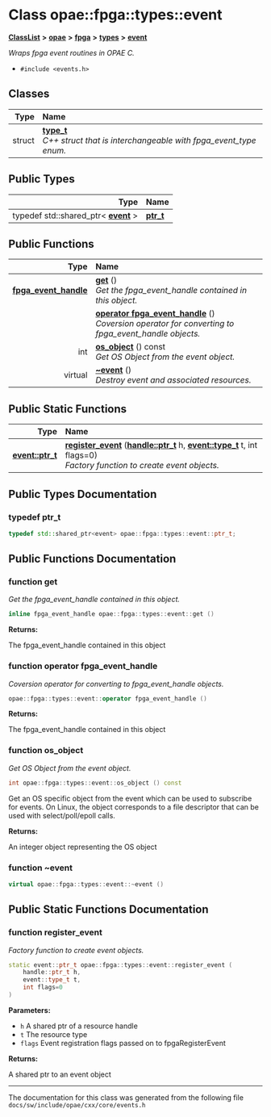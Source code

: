 
# Class opae::fpga::types::event



[**ClassList**](annotated.md) **>** [**opae**](namespaceopae.md) **>** [**fpga**](namespaceopae_1_1fpga.md) **>** [**types**](namespaceopae_1_1fpga_1_1types.md) **>** [**event**](classopae_1_1fpga_1_1types_1_1event.md)



_Wraps fpga event routines in OPAE C._ 

* `#include <events.h>`










## Classes

| Type | Name |
| ---: | :--- |
| struct | [**type\_t**](structopae_1_1fpga_1_1types_1_1event_1_1type__t.md) <br>_C++ struct that is interchangeable with fpga\_event\_type enum._  |

## Public Types

| Type | Name |
| ---: | :--- |
| typedef std::shared\_ptr&lt; [**event**](classopae_1_1fpga_1_1types_1_1event.md) &gt; | [**ptr\_t**](#typedef-ptr_t)  <br> |




## Public Functions

| Type | Name |
| ---: | :--- |
|  [**fpga\_event\_handle**](types_8h.md#typedef-fpga_event_handle) | [**get**](#function-get) () <br>_Get the fpga\_event\_handle contained in this object._  |
|   | [**operator fpga\_event\_handle**](#function-operator-fpga_event_handle) () <br>_Coversion operator for converting to fpga\_event\_handle objects._  |
|  int | [**os\_object**](#function-os_object) () const<br>_Get OS Object from the event object._  |
| virtual  | [**~event**](#function-event) () <br>_Destroy event and associated resources._  |

## Public Static Functions

| Type | Name |
| ---: | :--- |
|  [**event::ptr\_t**](classopae_1_1fpga_1_1types_1_1event.md#typedef-ptr_t) | [**register\_event**](#function-register_event) ([**handle::ptr\_t**](classopae_1_1fpga_1_1types_1_1handle.md#typedef-ptr_t) h, [**event::type\_t**](structopae_1_1fpga_1_1types_1_1event_1_1type__t.md) t, int flags=0) <br>_Factory function to create event objects._  |







## Public Types Documentation


### typedef ptr\_t 

```C++
typedef std::shared_ptr<event> opae::fpga::types::event::ptr_t;
```



## Public Functions Documentation


### function get 

_Get the fpga\_event\_handle contained in this object._ 
```C++
inline fpga_event_handle opae::fpga::types::event::get () 
```





**Returns:**

The fpga\_event\_handle contained in this object 





        

### function operator fpga\_event\_handle 

_Coversion operator for converting to fpga\_event\_handle objects._ 
```C++
opae::fpga::types::event::operator fpga_event_handle () 
```





**Returns:**

The fpga\_event\_handle contained in this object 





        

### function os\_object 

_Get OS Object from the event object._ 
```C++
int opae::fpga::types::event::os_object () const
```



Get an OS specific object from the event which can be used to subscribe for events. On Linux, the object corresponds to a file descriptor that can be used with select/poll/epoll calls.




**Returns:**

An integer object representing the OS object 





        

### function ~event 

```C++
virtual opae::fpga::types::event::~event () 
```



## Public Static Functions Documentation


### function register\_event 

_Factory function to create event objects._ 
```C++
static event::ptr_t opae::fpga::types::event::register_event (
    handle::ptr_t h,
    event::type_t t,
    int flags=0
) 
```





**Parameters:**


* `h` A shared ptr of a resource handle 
* `t` The resource type 
* `flags` Event registration flags passed on to fpgaRegisterEvent



**Returns:**

A shared ptr to an event object 





        

------------------------------
The documentation for this class was generated from the following file `docs/sw/include/opae/cxx/core/events.h`